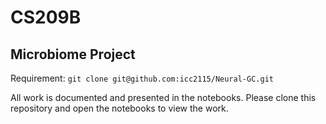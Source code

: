 # CS209B

## Microbiome Project 

Requirement: `git clone git@github.com:icc2115/Neural-GC.git`

All work is documented and presented in the notebooks. Please clone this repository and open the notebooks to view the work.
